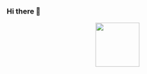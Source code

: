 ### Hi there 👋
<div id="header" align="center">
  <img src="https://media.giphy.com/media/v1.Y2lkPTc5MGI3NjExMTRlZTM2MDA5NjI3YmIzZTUzZDk5ZDAwNDVmNzhiYWI4NmFlOGE1ZSZlcD12MV9pbnRlcm5hbF9naWZzX2dpZklkJmN0PXM/s63Jzew1dfO3j6nndV/giphy.gif" width="100"/>
</div>
